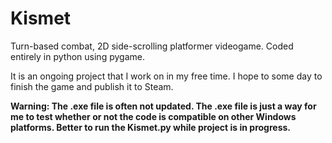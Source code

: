 # Kismet
Turn-based combat, 2D side-scrolling platformer videogame. Coded entirely in python using pygame.

It is an ongoing project that I work on in my free time. I hope to some day to finish the game and publish it to Steam.

**Warning: The .exe file is often not updated. The .exe file is just a way for me to test whether or not the code is compatible on other Windows platforms. Better to run the Kismet.py while project is in progress.**
